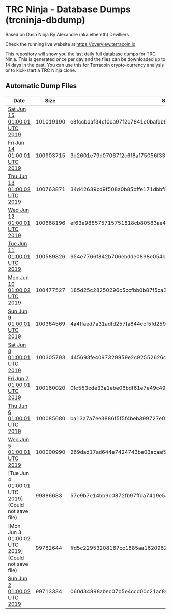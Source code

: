 # TRC Ninja - Database Dumps (trcninja-dbdump)
Based on Dash Ninja By Alexandre (aka elbereth) Devilliers

Check the running live website at https://overview.terracoin.io

This repository will show you the last daily full database dumps for TRC Ninja. This is generated once per day and the files can be downloaded up to 14 days in the past.
You can use this for Terracoin crypto-currency analysis or to kick-start a TRC Ninja clone.


## Automatic Dump Files
| Date | Size | SHA256 |
|--|--|--|
| [Sat Jun 15 01:00:01 UTC 2019](https://transfer.sh/phvgD/trcninja-dbdump-20190615010001.tar.bz2) | 101019190 | e8fccbdaf34cf0ca97f2c7841e0bafdb9efc8e19b244a4c8af41da0143a36049 | 
| [Fri Jun 14 01:00:01 UTC 2019]() | 100903715 | 3d2601e79d07067f2c6f8af75056f33fd020423c5975bbeb1f82a7419e4712da | 
| [Thu Jun 13 01:00:02 UTC 2019](https://transfer.sh/ZBU4W/trcninja-dbdump-20190613010002.tar.bz2) | 100763871 | 34d42639cd9f508a0b85bffe171dbbf81187e2bca9d374f6d6ded271bb625106 | 
| [Wed Jun 12 01:00:01 UTC 2019](https://transfer.sh/13ybYu/trcninja-dbdump-20190612010001.tar.bz2) | 100668196 | ef63e988575715751818cb80583ae4700b817863d1d40e385df864a8452d60f4 | 
| [Tue Jun 11 01:00:01 UTC 2019](https://transfer.sh/aqlTx/trcninja-dbdump-20190611010001.tar.bz2) | 100589826 | 954e7766f842b706ebdde0898e054b98015e29943b0e69b00e6565e10d096f92 | 
| [Mon Jun 10 01:00:02 UTC 2019](https://transfer.sh/NeC5o/trcninja-dbdump-20190610010002.tar.bz2) | 100477527 | 185d25c28250296c5ccfbb0b87f5ca39db5927e2b6a4fd28860a4603318cb01e | 
| [Sun Jun  9 01:00:01 UTC 2019](https://transfer.sh/AxlUv/trcninja-dbdump-20190609010001.tar.bz2) | 100364569 | 4a4ffaed7a31adfd257fa844ccf5fd259b62a97e7322eb8b51ea87a3341fb9c6 | 
| [Sat Jun  8 01:00:01 UTC 2019](https://transfer.sh/ZsxSM/trcninja-dbdump-20190608010001.tar.bz2) | 100305793 | 445693fe4097329959e2c92552626cb1e520ba06ca5677890d42a9a4e84ea821 | 
| [Fri Jun  7 01:00:01 UTC 2019](https://transfer.sh/rJH7F/trcninja-dbdump-20190607010001.tar.bz2) | 100160020 | 0fc553cde33a1ebe06bdf61e7e49c49cc75c7c1207ebe603726df8d5cf698ce4 | 
| [Thu Jun  6 01:00:01 UTC 2019](https://transfer.sh/NbqGP/trcninja-dbdump-20190606010001.tar.bz2) | 100085680 | ba13a7a7ee3886f5f5f4beb399727e081268d7cbe2aec023292e79a27ac8236e | 
| [Wed Jun  5 01:00:01 UTC 2019](https://transfer.sh/fzqOC/trcninja-dbdump-20190605010001.tar.bz2) | 100000990 | 269dad17ad644e7424743be03acaaf9e7a9d8fef0c38346b1e93f41e902c63d7 | 
| [Tue Jun  4 01:00:01 UTC 2019](Could not save file) | 99886683 | 57e9b7e14bb9c0872fb97ffda7419e5a3448cbef99f1f12b15e7691097bc9520 | 
| [Mon Jun  3 01:00:02 UTC 2019](Could not save file) | 99782644 | ffd5c22953208167cc1885aa16209626bdf97e0068fac5e20b053932e4734ff2 | 
| [Sun Jun  2 01:00:02 UTC 2019]() | 99713334 | 060d34898abec07b5e4ccd00c21ac865392ea6793da46001a3eaa49ae03efc35 | 
